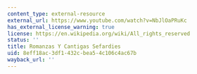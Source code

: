 ```yaml
---
content_type: external-resource
external_url: https://www.youtube.com/watch?v=NbJlOaPRuKc
has_external_license_warning: true
license: https://en.wikipedia.org/wiki/All_rights_reserved
status: ''
title: Romanzas Y Cantigas Sefardies
uid: 8eff18ac-3df1-432c-bea5-4c106c4ac67b
wayback_url: ''
---
```

